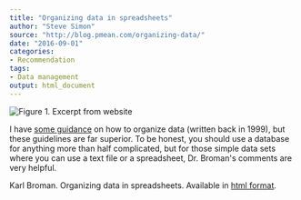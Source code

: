 ```yaml
---
title: "Organizing data in spreadsheets"
author: "Steve Simon"
source: "http://blog.pmean.com/organizing-data/"
date: "2016-09-01"
categories:
- Recommendation
tags:
- Data management
output: html_document
---
```


![Figure 1. Excerpt from website](http://www.pmean.com/new-images/16/organizing-data01.png)

<div class="notes">

I have [some guidance](http://www.pmean.com/99/entry.html) on how to organize data (written back in 1999), but these guidelines are far superior. To be honest, you should use a database for anything more than half complicated, but for those simple data sets where you can use a text file or a spreadsheet, Dr. Broman's comments are very helpful.

Karl Broman. Organizing data in spreadsheets. Available in [html format][brom1].

[brom1]: http://kbroman.org/dataorg/

</div>
